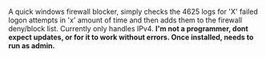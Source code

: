A quick windows firewall blocker, simply checks the 4625 logs for 'X' failed logon attempts in 'x' amount of time and then adds them to the firewall deny/block list. 
Currently only handles IPv4.
**I'm not a programmer, dont expect updates, or for it to work without errors. Once installed, needs to run as admin.**
